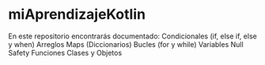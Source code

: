 # miAprendizajeKotlin
En este repositorio encontrarás documentado:
Condicionales (if, else if, else y when)
Arreglos
Maps (Diccionarios)
Bucles (for y while)
Variables Null Safety
Funciones
Clases y Objetos
